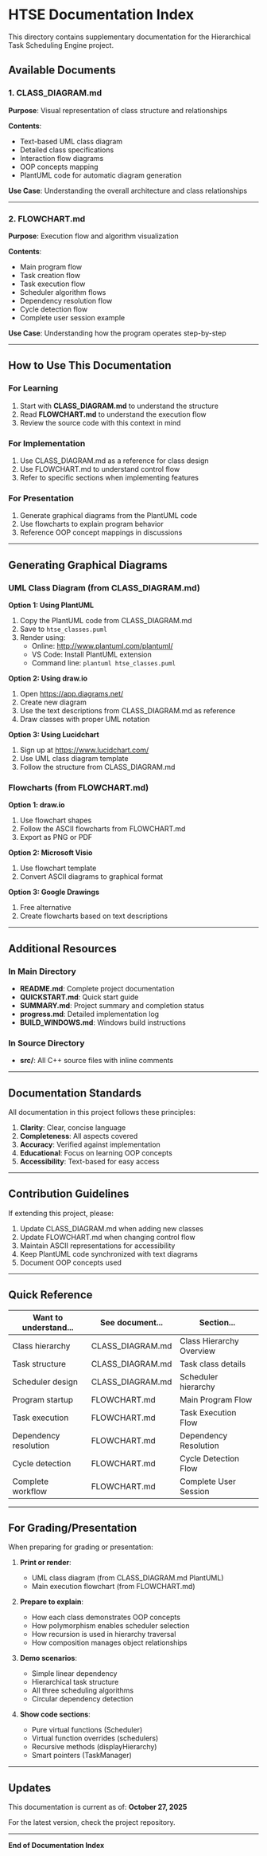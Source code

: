 # HTSE Documentation Index

This directory contains supplementary documentation for the Hierarchical Task Scheduling Engine project.

## Available Documents

### 1. CLASS_DIAGRAM.md

**Purpose**: Visual representation of class structure and relationships

**Contents**:

- Text-based UML class diagram
- Detailed class specifications
- Interaction flow diagrams
- OOP concepts mapping
- PlantUML code for automatic diagram generation

**Use Case**: Understanding the overall architecture and class relationships

---

### 2. FLOWCHART.md

**Purpose**: Execution flow and algorithm visualization

**Contents**:

- Main program flow
- Task creation flow
- Task execution flow
- Scheduler algorithm flows
- Dependency resolution flow
- Cycle detection flow
- Complete user session example

**Use Case**: Understanding how the program operates step-by-step

---

## How to Use This Documentation

### For Learning

1. Start with **CLASS_DIAGRAM.md** to understand the structure
2. Read **FLOWCHART.md** to understand the execution flow
3. Review the source code with this context in mind

### For Implementation

1. Use CLASS_DIAGRAM.md as a reference for class design
2. Use FLOWCHART.md to understand control flow
3. Refer to specific sections when implementing features

### For Presentation

1. Generate graphical diagrams from the PlantUML code
2. Use flowcharts to explain program behavior
3. Reference OOP concept mappings in discussions

---

## Generating Graphical Diagrams

### UML Class Diagram (from CLASS_DIAGRAM.md)

**Option 1: Using PlantUML**

1. Copy the PlantUML code from CLASS_DIAGRAM.md
2. Save to `htse_classes.puml`
3. Render using:
   - Online: http://www.plantuml.com/plantuml/
   - VS Code: Install PlantUML extension
   - Command line: `plantuml htse_classes.puml`

**Option 2: Using draw.io**

1. Open https://app.diagrams.net/
2. Create new diagram
3. Use the text descriptions from CLASS_DIAGRAM.md as reference
4. Draw classes with proper UML notation

**Option 3: Using Lucidchart**

1. Sign up at https://www.lucidchart.com/
2. Use UML class diagram template
3. Follow the structure from CLASS_DIAGRAM.md

### Flowcharts (from FLOWCHART.md)

**Option 1: draw.io**

1. Use flowchart shapes
2. Follow the ASCII flowcharts from FLOWCHART.md
3. Export as PNG or PDF

**Option 2: Microsoft Visio**

1. Use flowchart template
2. Convert ASCII diagrams to graphical format

**Option 3: Google Drawings**

1. Free alternative
2. Create flowcharts based on text descriptions

---

## Additional Resources

### In Main Directory

- **README.md**: Complete project documentation
- **QUICKSTART.md**: Quick start guide
- **SUMMARY.md**: Project summary and completion status
- **progress.md**: Detailed implementation log
- **BUILD_WINDOWS.md**: Windows build instructions

### In Source Directory

- **src/**: All C++ source files with inline comments

---

## Documentation Standards

All documentation in this project follows these principles:

1. **Clarity**: Clear, concise language
2. **Completeness**: All aspects covered
3. **Accuracy**: Verified against implementation
4. **Educational**: Focus on learning OOP concepts
5. **Accessibility**: Text-based for easy access

---

## Contribution Guidelines

If extending this project, please:

1. Update CLASS_DIAGRAM.md when adding new classes
2. Update FLOWCHART.md when changing control flow
3. Maintain ASCII representations for accessibility
4. Keep PlantUML code synchronized with text diagrams
5. Document OOP concepts used

---

## Quick Reference

| Want to understand... | See document...  | Section...               |
| --------------------- | ---------------- | ------------------------ |
| Class hierarchy       | CLASS_DIAGRAM.md | Class Hierarchy Overview |
| Task structure        | CLASS_DIAGRAM.md | Task class details       |
| Scheduler design      | CLASS_DIAGRAM.md | Scheduler hierarchy      |
| Program startup       | FLOWCHART.md     | Main Program Flow        |
| Task execution        | FLOWCHART.md     | Task Execution Flow      |
| Dependency resolution | FLOWCHART.md     | Dependency Resolution    |
| Cycle detection       | FLOWCHART.md     | Cycle Detection Flow     |
| Complete workflow     | FLOWCHART.md     | Complete User Session    |

---

## For Grading/Presentation

When preparing for grading or presentation:

1. **Print or render**:

   - UML class diagram (from CLASS_DIAGRAM.md PlantUML)
   - Main execution flowchart (from FLOWCHART.md)

2. **Prepare to explain**:

   - How each class demonstrates OOP concepts
   - How polymorphism enables scheduler selection
   - How recursion is used in hierarchy traversal
   - How composition manages object relationships

3. **Demo scenarios**:

   - Simple linear dependency
   - Hierarchical task structure
   - All three scheduling algorithms
   - Circular dependency detection

4. **Show code sections**:
   - Pure virtual functions (Scheduler)
   - Virtual function overrides (schedulers)
   - Recursive methods (displayHierarchy)
   - Smart pointers (TaskManager)

---

## Updates

This documentation is current as of: **October 27, 2025**

For the latest version, check the project repository.

---

**End of Documentation Index**
